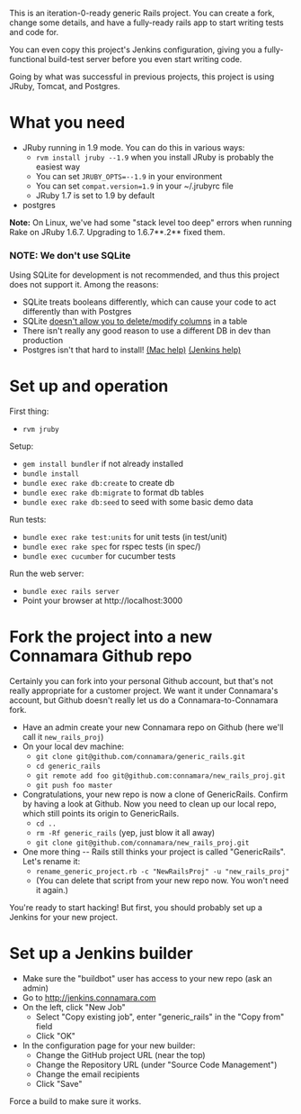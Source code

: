 This is an iteration-0-ready generic Rails project.
You can create a fork, change some details, and have a fully-ready rails app to
start writing tests and code for.

You can even copy this project's Jenkins configuration, giving you a fully-functional
build-test server before you even start writing code.

Going by what was successful in previous projects, this project is using JRuby, Tomcat, and Postgres.

What you need
=============

* JRuby running in 1.9 mode.  You can do this in various ways:
  * `rvm install jruby --1.9` when you install JRuby is probably the easiest way
  * You can set `JRUBY_OPTS=--1.9` in your environment
  * You can set `compat.version=1.9` in your ~/.jrubyrc file
  * JRuby 1.7 is set to 1.9 by default
* postgres

**Note:** On Linux, we've had some "stack level too deep" errors when running Rake on JRuby 1.6.7.  Upgrading to 1.6.7**.2** fixed them.

### NOTE: We don't use SQLite

Using SQLite for development is not recommended, and thus this project does not support it.  Among the reasons:

* SQLite treats booleans differently, which can cause your code to act differently than with Postgres
* SQLite [doesn't allow you to delete/modify columns](http://www.sqlite.org/faq.html#q11) in a table
* There isn't really any good reason to use a different DB in dev than production
* Postgres isn't that hard to install! [(Mac help)](http://blog.private.connamara.com/2012/11/13/installing-postgresql-on-a-mac/) [(Jenkins help)](http://wiki.private.connamara.com/index.php?title=Jenkins#Shortcuts_for_upgrading_postgresql)


Set up and operation
====================

First thing:

* `rvm jruby`

Setup:

* `gem install bundler` if not already installed
* `bundle install`
* `bundle exec rake db:create` to create db
* `bundle exec rake db:migrate` to format db tables
* `bundle exec rake db:seed` to seed with some basic demo data

Run tests:

* `bundle exec rake test:units` for unit tests (in test/unit)
* `bundle exec rake spec` for rspec tests (in spec/)
* `bundle exec cucumber` for cucumber tests

Run the web server:

* `bundle exec rails server`
* Point your browser at http://localhost:3000


Fork the project into a new Connamara Github repo
=================================================

Certainly you can fork into your personal Github account, but that's
not really appropriate for a customer project.  We want it under Connamara's
account, but Github doesn't really let us do a Connamara-to-Connamara fork.

* Have an admin create your new Connamara repo on Github (here we'll call it `new_rails_proj`)
* On your local dev machine:
  * `git clone git@github.com/connamara/generic_rails.git`
  * `cd generic_rails`
  * `git remote add foo git@github.com:connamara/new_rails_proj.git`
  * `git push foo master`
* Congratulations, your new repo is now a clone of GenericRails.  Confirm by having a look at Github.  Now you need to clean up our local repo, which still points its origin to GenericRails.
  * `cd ..`
  * `rm -Rf generic_rails` (yep, just blow it all away)
  * `git clone git@github.com/connamara/new_rails_proj.git`
* One more thing -- Rails still thinks your project is called "GenericRails".  Let's rename it:
  * `rename_generic_project.rb -c "NewRailsProj" -u "new_rails_proj"`
  * (You can delete that script from your new repo now.  You won't need it again.)

You're ready to start hacking!  But first, you should probably set up a Jenkins for your new project.


Set up a Jenkins builder
============================

* Make sure the "buildbot" user has access to your new repo (ask an admin)
* Go to http://jenkins.connamara.com
* On the left, click "New Job"
  * Select "Copy existing job", enter "generic_rails" in the "Copy from" field
  * Click "OK"
* In the configuration page for your new builder:
  * Change the GitHub project URL (near the top)
  * Change the Repository URL (under "Source Code Management")
  * Change the email recipients
  * Click "Save"

Force a build to make sure it works.
